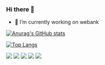 ### Hi there 👋
- 🔭 I’m currently working on webank

<!-- <a href="https://github.com/anuraghazra/github-readme-stats">
  <img style="width: 50%;" align="center" src="https://github-readme-stats.vercel.app/api?username=&count_private=true&show_icons=true&theme=calm" />
</a>
<a href="https://github.com/anuraghazra/github-readme-stats">
  <img align="center" src="https://github-readme-stats.vercel.app/api/top-langs/?username=dinghuang&layout=compact" />
</a> -->
[![Anurag's GitHub stats](https://github-readme-stats.vercel.app/api?username=dinghuang&count_private=true&show_icons=true&theme=calm)](https://github.com/anuraghazra/github-readme-stats)

[![Top Langs](https://github-readme-stats.vercel.app/api/top-langs/?username=dinghuang&layout=compact)](https://github.com/anuraghazra/github-readme-stats)


<!--
**dinghuang/dinghuang** is a ✨ _special_ ✨ repository because its `README.md` (this file) appears on your GitHub profile.

Here are some ideas to get you started:

- 🔭 I’m currently working on ...
- 🌱 I’m currently learning ...
- 👯 I’m looking to collaborate on ...
- 🤔 I’m looking for help with ...
- 💬 Ask me about ...
- 📫 How to reach me: ...
- 😄 Pronouns: ...
- ⚡ Fun fact: ...
-->



![](https://github-profile-summary-cards.vercel.app/api/cards/profile-details?username=dinghuang&theme=github)
![](https://github-profile-summary-cards.vercel.app/api/cards/repos-per-language?username=dinghuang&theme=github)
![](https://github-profile-summary-cards.vercel.app/api/cards/most-commit-language?username=dinghuang&theme=github)
![](https://github-profile-summary-cards.vercel.app/api/cards/stats?username=dinghuang&theme=github)
![](https://github-profile-summary-cards.vercel.app/api/cards/productive-time?username=dinghuang&theme=github)
